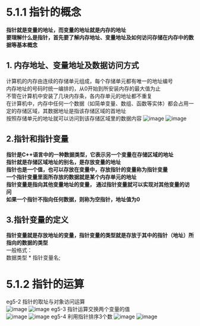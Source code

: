 # 5.1.1 指针的概念
**指针就是变量的地址，而变量的地址就是内存的地址**  
**要理解什么是指针，首先要了解内存地址、变量地址及如何访问存储在内存中的数据等基本概念**  
## 1. 内存地址、变量地址及数据访问方式
计算机的内存由连续的存储单元组成，每个存储单元都有唯一的地址编号  
内存地址的号码时统一编排的，从0开始到所安装内存的最大值为止  
不管在计算机中安装了几块内存条，各内存单元的地址都不重复  
在计算机中，内存中任何一个数据（如简单变量、数组、函数等实体）都会占用一定的存储区域，其数据地址是指该存储区域的首地址  
按照存储单元的地址就可以访问到该存储区域里的数据内容
![image](https://user-images.githubusercontent.com/77609544/111890661-95b52880-8a26-11eb-840e-0e22ef26977a.png)
![image](https://user-images.githubusercontent.com/77609544/111890664-9e0d6380-8a26-11eb-84c3-ef6e70c50c60.png)
## 2.指针和指针变量
**指针是C++语言中的一种数据类型，它表示另一个变量在存储区域的地址**  
**指针就是存储区域地址的别名，是存放变量的地址**  
**指针也是一个值，也可以存放在变量中，存放指针的变量称为指针变量**  
**一个指针变量里面所存放的数据就是某个内存单元的地址**  
**指针变量是指向其他变量地址的变量， 通过指针变量就可以实现对其他变量的访问**  
**如果一个指针不指向任何数据，则称为空指针，地址值为0**  
## 3.指针变量的定义
**指针变量就是存放地址的变量，指针变量的类型就是存放于其中的指针（地址）所指向的数据的类型**  
一般格式：  
数据类型 * 指针变量名;

# 5.1.2 指针的运算
eg5-2 指针的取址与对象访问运算  
![image](https://user-images.githubusercontent.com/77609544/111890863-8800a280-8a28-11eb-805f-866668704847.png)
![image](https://user-images.githubusercontent.com/77609544/111890868-90f17400-8a28-11eb-92f0-dfb76fa10901.png)
eg5-3 指针运算交换两个变量的值  
![image](https://user-images.githubusercontent.com/77609544/111890934-2e4ca800-8a29-11eb-9f14-7a5cf9799404.png)
![image](https://user-images.githubusercontent.com/77609544/111890937-34428900-8a29-11eb-97ca-c6a02957605f.png)
eg5-4 利用指针排序3个数
![image](https://user-images.githubusercontent.com/77609544/111891017-00b42e80-8a2a-11eb-95b1-7d35528f45b1.png)
![image](https://user-images.githubusercontent.com/77609544/111891021-11fd3b00-8a2a-11eb-85c0-9da308db91cb.png)
